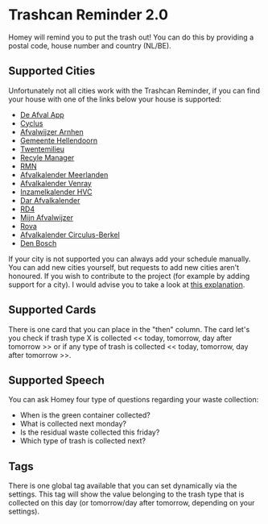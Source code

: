 # Trashcan Reminder 2.0
Homey will remind you to put the trash out! You can do this by providing a postal code, house number and country (NL/BE).

## Supported Cities
Unfortunately not all cities work with the Trashcan Reminder, if you can find your house with one of the links below your house is supported:

- [De Afval App](http://www.deafvalapp.nl/calendar/kalender_start.jsp)
- [Cyclus](http://afvalkalender.cyclusnv.nl/)
- [Afvalwijzer Arnhen](https://www.afvalwijzer-arnhem.nl)
- [Gemeente Hellendoorn](http://hellendoornafvalkalender.2go-mobile.com)
- [Twentemilieu](https://www.twentemilieu.nl)
- [Recyle Manager](http://www.recyclemanager.nl)
- [RMN](https://inzamelschema.rmn.nl/)
- [Afvalkalender Meerlanden](https://afvalkalender.meerlanden.nl/form)
- [Afvalkalender Venray](https://afvalkalender.venray.nl/form)
- [Inzamelkalender HVC](https://inzamelkalender.hvcgroep.nl/)
- [Dar Afvalkalender](https://afvalkalender.dar.nl/)
- [RD4](https://rd4.syzygy.eu/)
- [Mijn Afvalwijzer](http://www.mijnafvalwijzer.nl)
- [Rova](https://www.rova.nl/)
- [Afvalkalender Circulus-Berkel](https://mijn.circulus-berkel.nl/)
- [Den Bosch](http://denbosch.afvalstoffendienstkalender.nl/)

If your city is not supported you can always add your schedule manually. You can add new cities yourself, but requests to add new cities aren't honoured. If you wish to contribute to the project (for example by adding support for a city). I would advise you to take a look at [this explanation](https://github.com/robertraaijmakers/com.trashchecker/tree/master/developers).

## Supported Cards
There is one card that you can place in the "then" column. The card let's you check if trash type X is collected << today, tomorrow, day after tomorrow >> or if any type of trash is collected << today, tomorrow, day after tomorrow >>.

## Supported Speech
You can ask Homey four type of questions regarding your waste collection:
- When is the green container collected?
- What is collected next monday?
- Is the residual waste collected this friday?
- Which type of trash is collected next?

## Tags
There is one global tag available that you can set dynamically via the settings. This tag will show the value belonging to the trash type that is collected on this day (or tomorrow/day after tomorrow, depending on your settings).
